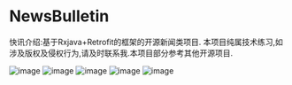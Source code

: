 # NewsBulletin
快讯介绍:基于Rxjava+Retrofit的框架的开源新闻类项目.
本项目纯属技术练习,如涉及版权及侵权行为,请及时联系我.本项目部分参考其他开源项目.

![image](https://github.com/moruoyiming/NewsBulletin/blob/master/pics/Screenshot_2017-01-23-22-07-26-795_com.mrym.newsb.png)
![image](https://github.com/moruoyiming/NewsBulletin/blob/master/pics/Screenshot_2017-01-23-22-08-20-762_com.mrym.newsb.png)
![image](https://github.com/moruoyiming/NewsBulletin/blob/master/pics/Screenshot_2017-01-17-13-01-48-820_com.mrym.newsb.jpg)
![image](https://github.com/moruoyiming/NewsBulletin/blob/master/pics/Screenshot_2017-01-17-13-00-11-722_com.mrym.newsb.jpg)
![image](https://github.com/moruoyiming/NewsBulletin/blob/master/pics/Screenshot_2017-01-17-13-33-18-815_com.mrym.newsb.jpg)